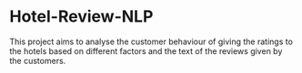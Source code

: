# Hotel-Review-NLP

This project aims to analyse the customer behaviour of giving the ratings to the hotels based on different factors and the text of the reviews given by the customers.
